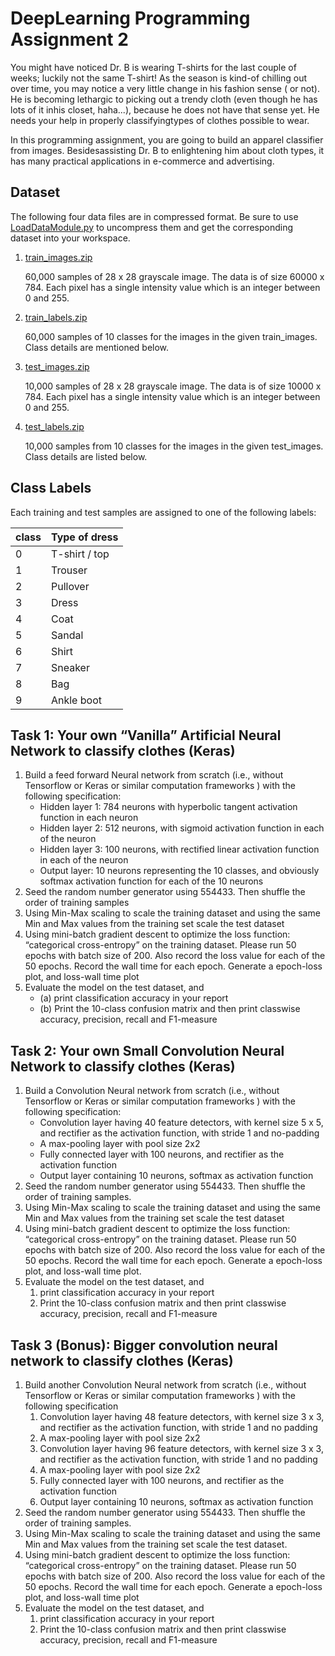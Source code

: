 # DeepLearning Programming Assignment 2
You might have noticed Dr. B is wearing T-shirts for the last couple of weeks; luckily not the same T-shirt! As the season is kind-of chilling out over time, you may notice a very little change in his fashion sense ( or not). He is becoming lethargic to picking out a trendy cloth (even though he has lots of it inhis closet, haha...), because he does not have that sense yet. He needs your help in properly classifyingtypes of clothes possible to wear.

In this  programming  assignment,  you are going  to build  an apparel  classifier  from images. Besidesassisting Dr. B to enlightening him about cloth types, it has many practical applications in e-commerce and advertising.

## Dataset
The following four data files are in compressed format. Be sure to use [LoadDataModule.py](PA2/LoadDataModule.py)  to uncompress them and get the corresponding dataset into your workspace.

1. [train_images.zip](https://github.com/devpin95/DeepLearning/blob/master/PA2/train_images.zip)

    60,000 samples of 28 x 28 grayscale image. The data is of size 60000 x 784. Each pixel has a single intensity value which is an integer between 0 and 255.
   
2. [train_labels.zip](https://github.com/devpin95/DeepLearning/blob/master/PA2/train_labels.zip)

    60,000 samples of 10 classes for the images in the given train_images. Class details are mentioned below.
    
3. [test_images.zip](https://github.com/devpin95/DeepLearning/blob/master/PA2/test_images.zip)
    
    10,000 samples of 28 x 28 grayscale image. The data is of size 10000 x 784. Each pixel has a single intensity value which is an integer between 0 and 255.
    
4. [test_labels.zip](https://github.com/devpin95/DeepLearning/blob/master/PA2/test_labels.zip)

    10,000 samples from 10 classes for the images in the given test_images. Class details are listed below.

## Class Labels

Each training and test samples are assigned to one of the following labels:

| class | Type of dress |
| ----- | ------------- |
| 0     | T-shirt / top |
| 1     | Trouser       |
| 2     | Pullover      |
| 3     | Dress         |
| 4     | Coat          |
| 5     | Sandal        |
| 6     | Shirt         |
| 7     | Sneaker       |
| 8     | Bag           |
| 9     | Ankle boot    |


## Task 1: Your own “Vanilla” Artificial Neural Network to classify clothes (Keras)
1. Build a feed forward Neural network from scratch (i.e., without Tensorflow or Keras or similar computation frameworks ) with the following specification:
    - Hidden layer 1: 784 neurons with hyperbolic tangent activation function in each neuron
    - Hidden layer 2: 512 neurons, with sigmoid activation function in each of the neuron
    - Hidden layer 3: 100 neurons, with rectified linear activation function in each of the neuron
    - Output layer: 10 neurons representing the 10 classes, and obviously softmax activation function for each of the 10 neurons
2. Seed the random number generator using 554433. Then shuffle the order of training samples
3. Using Min-Max scaling to scale the training dataset and using the same Min and Max values from the training set scale the test dataset
4. Using mini-batch gradient descent to optimize the loss function: “categorical cross-entropy” on the training  dataset. Please run 50 epochs with batch size of 200. Also record the loss value for each of the 50 epochs. Record the wall time for each epoch. Generate a epoch-loss plot, and loss-wall time plot
5. Evaluate the model on the test dataset, and
    * (a) print classification accuracy in your report
    * (b) Print the 10-class confusion matrix and then print classwise accuracy, precision, recall and F1-measure

## Task 2: Your own Small Convolution Neural Network to classify clothes (Keras)
1. Build a Convolution Neural network from scratch (i.e., without Tensorflow or Keras or similar computation frameworks ) with the following specification:
    - Convolution layer having 40 feature detectors, with kernel size 5 x 5, and rectifier as the activation function, with stride 1 and no-padding
    - A max-pooling layer with pool size 2x2
    - Fully connected layer with 100 neurons, and rectifier as the activation function
    - Output layer containing 10 neurons, softmax as activation function
2. Seed the random number generator using 554433. Then shuffle the order of training samples.
3. Using Min-Max scaling to scale the training dataset and using the same Min and Max values from the training set scale the test dataset
4. Using mini-batch gradient descent to optimize the loss function: “categorical cross-entropy” on the training  dataset. Please run 50 epochs with batch size of 200. Also record the loss value for each of the 50 epochs. Record the wall time for each epoch. Generate a epoch-loss plot, and loss-wall time plot.
5. Evaluate the model on the test dataset, and
    1. print classification accuracy in your report
    2. Print the 10-class confusion matrix and then print classwise accuracy, precision, recall and F1-measure

## Task 3 (Bonus): Bigger convolution neural network to classify clothes (Keras)
1. Build another Convolution Neural network from scratch (i.e., without Tensorflow or Keras or similar computation frameworks ) with the following specification
    1. Convolution layer having 48 feature detectors, with kernel size 3 x 3, and rectifier as the activation function, with stride 1 and no padding
    2. A max-pooling layer with pool size 2x2
    3. Convolution layer having 96 feature detectors, with kernel size 3 x 3, and rectifier as the activation function, with stride 1 and no padding
    4. A max-pooling layer with pool size 2x2
    5. Fully connected layer with 100 neurons, and rectifier as the activation function
    6. Output layer containing 10 neurons, softmax as activation function
2. Seed the random number generator using 554433. Then shuffle the order of training samples.
3. Using Min-Max scaling to scale the training dataset and using the same Min and Max values from the training set scale the test dataset.
4. Using mini-batch gradient descent to optimize the loss function: “categorical cross-entropy” on the training  dataset. Please run 50 epochs with batch size of 200. Also record the loss value for each of the 50 epochs. Record the wall time for each epoch. Generate a epoch-loss plot, and loss-wall time plot
5. Evaluate the model on the test dataset, and
    1. print classification accuracy in your report
    2. Print the 10-class confusion matrix and then print classwise accuracy, precision, recall and F1-measure
